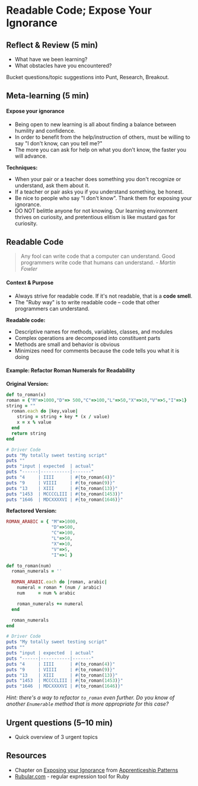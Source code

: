 # Readable Code; Expose Your Ignorance

## Reflect & Review (5 min)

- What have we been learning?
- What obstacles have you encountered?

Bucket questions/topic suggestions into Punt, Research, Breakout.

## Meta-learning (5 min)

#### Expose your ignorance

- Being open to new learning is all about finding a balance between humility and confidence.
- In order to benefit from the help/instruction of others, must be willing to say "I don't know, can you tell me?"
- The more you can ask for help on what you don't know, the faster you will advance.

**Techniques:**

- When your pair or a teacher does something you don't recognize or understand, ask them about it.
- If a teacher or pair asks you if you understand something, be honest.
- Be nice to people who say "I don't know". Thank them for exposing your ignorance.
- DO NOT belittle anyone for not knowing. Our learning environment thrives on curiosity, and pretentious elitism is like mustard gas for curiosity.

## Readable Code

> Any fool can write code that a computer can understand. Good programmers write code that humans can understand. <cite>- Martin Fowler</cite>

#### Context & Purpose

- Always strive for readable code. If it's not readable, that is a **code smell**.
- The "Ruby way" is to write readable code – code that other programmers can understand.

**Readable code:**

- Descriptive names for methods, variables, classes, and modules
- Complex operations are decomposed into constituent parts
- Methods are small and behavior is obvious
- Minimizes need for comments because the code tells you what it is doing

#### Example: Refactor Roman Numerals for Readability

**Original Version:**

```ruby
def to_roman(x)
roman = {"M"=>1000,"D"=> 500,"C"=>100,"L"=>50,"X"=>10,"V"=>5,"I"=>1}
string = ""
  roman.each do |key,value|
    string = string + key * (x / value)
    x = x % value
  end
  return string
end

# Driver Code
puts "My totally sweet testing script"
puts ""
puts "input | expected  | actual"
puts "------|-----------|-------"
puts "4     | IIII      | #{to_roman(4)}"
puts "9     | VIIII     | #{to_roman(9)}"
puts "13    | XIII      | #{to_roman(13)}"
puts "1453  | MCCCCLIII | #{to_roman(1453)}"
puts "1646  | MDCXXXXVI | #{to_roman(1646)}"
```

**Refactored Version:**

```ruby
ROMAN_ARABIC = { "M"=>1000,
                 "D"=>500,
                 "C"=>100,
                 "L"=>50,
                 "X"=>10,
                 "V"=>5,
                 "I"=>1 }

def to_roman(num)
  roman_numerals = ''

  ROMAN_ARABIC.each do |roman, arabic|
    numeral = roman * (num / arabic)
    num     = num % arabic

    roman_numerals += numeral
  end

  roman_numerals
end

# Driver Code
puts "My totally sweet testing script"
puts ""
puts "input | expected  | actual"
puts "------|-----------|-------"
puts "4     | IIII      | #{to_roman(4)}"
puts "9     | VIIII     | #{to_roman(9)}"
puts "13    | XIII      | #{to_roman(13)}"
puts "1453  | MCCCCLIII | #{to_roman(1453)}"
puts "1646  | MDCXXXXVI | #{to_roman(1646)}"
```

*Hint: there's a way to refactor `to_roman` even further. Do you know of another `Enumerable` method that is more appropriate for this case?*

## Urgent questions (5–10 min)

- Quick overview of 3 urgent topics

## Resources

- Chapter on [Exposing your Ignorance](http://ofps.oreilly.com/titles/9780596518387/emptying_the_cup.html#expose_your_ignorance) from [Apprenticeship Patterns](http://ofps.oreilly.com/titles/9780596518387/index.html)
- [Rubular.com](http://rubular.com/) - regular expression tool for Ruby
